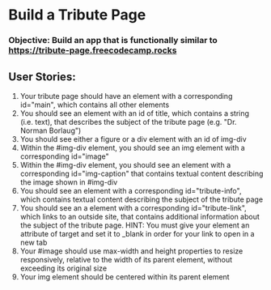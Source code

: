 # Build a Tribute Page
### Objective: Build an app that is functionally similar to https://tribute-page.freecodecamp.rocks

## User Stories:

1. Your tribute page should have an element with a corresponding id="main", which contains all other elements <br>
2. You should see an element with an id of title, which contains a string (i.e. text), that describes the subject of the tribute page (e.g. "Dr. Norman Borlaug")<br>
3. You should see either a figure or a div element with an id of img-div <br>
4. Within the #img-div element, you should see an img element with a corresponding id="image" <br>
5. Within the #img-div element, you should see an element with a corresponding id="img-caption" that contains textual content describing the image shown in #img-div <br>
6. You should see an element with a corresponding id="tribute-info", which contains textual content describing the subject of the tribute page <br>
7. You should see an a element with a corresponding id="tribute-link", which links to an outside site, that contains additional information about the subject of the tribute page. HINT: You must give your element an attribute of target and set it to _blank in order for your link to open in a new tab <br>
8. Your #image should use max-width and height properties to resize responsively, relative to the width of its parent element, without exceeding its original size <br>
9. Your img element should be centered within its parent element